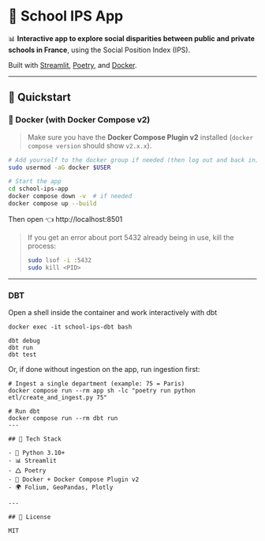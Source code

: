 # 🏫 School IPS App

📊 **Interactive app to explore social disparities between public and private schools in France**, using the Social Position Index (IPS).

Built with [Streamlit](https://streamlit.io), [Poetry](https://python-poetry.org), and [Docker](https://www.docker.com/).

---

## 🚀 Quickstart


### 🐳 Docker (with Docker Compose v2)

> Make sure you have the **Docker Compose Plugin v2** installed (`docker compose version` should show `v2.x.x`).

```bash
# Add yourself to the docker group if needed (then log out and back in)
sudo usermod -aG docker $USER

# Start the app
cd school-ips-app
docker compose down -v  # if needed
docker compose up --build
```

Then open 👈 http://localhost:8501

> If you get an error about port 5432 already being in use, kill the process:
>
> ```bash
> sudo lsof -i :5432
> sudo kill <PID>
> ```

---

### DBT

Open a shell inside the container and work interactively with dbt

```
docker exec -it school-ips-dbt bash 

dbt debug
dbt run
dbt test
```

Or, if done without ingestion on the app, run ingestion first:

```
# Ingest a single department (example: 75 = Paris)
docker compose run --rm app sh -lc "poetry run python etl/create_and_ingest.py 75"

# Run dbt
docker compose run --rm dbt run
---

## 🧱 Tech Stack

- 🐍 Python 3.10+
- 📊 Streamlit
- 🛆 Poetry
- 🐳 Docker + Docker Compose Plugin v2
- 🌍 Folium, GeoPandas, Plotly

---

## 📜 License

MIT
